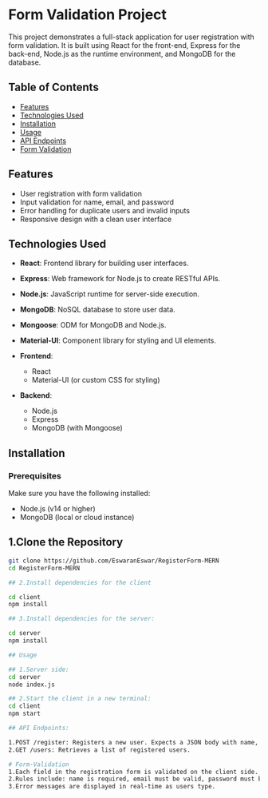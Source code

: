 # Form Validation Project
This project demonstrates a full-stack application for user registration with form validation. It is built using React for the front-end, Express for the back-end, Node.js as the runtime environment, and MongoDB for the database.

## Table of Contents

- [Features](#features)
- [Technologies Used](#technologies-used)
- [Installation](#installation)
- [Usage](#usage)
- [API Endpoints](#api-endpoints)
- [Form Validation](#form-validation)

## Features

- User registration with form validation
- Input validation for name, email, and password
- Error handling for duplicate users and invalid inputs
- Responsive design with a clean user interface

## Technologies Used
- **React**: Frontend library for building user interfaces.
- **Express**: Web framework for Node.js to create RESTful APIs.
- **Node.js**: JavaScript runtime for server-side execution.
- **MongoDB**: NoSQL database to store user data.
- **Mongoose**: ODM for MongoDB and Node.js.
- **Material-UI**: Component library for styling and UI elements.

- **Frontend**: 
  - React
  - Material-UI (or custom CSS for styling)

- **Backend**: 
  - Node.js
  - Express
  - MongoDB (with Mongoose)

## Installation

### Prerequisites

Make sure you have the following installed:

- Node.js (v14 or higher)
- MongoDB (local or cloud instance)

## 1.Clone the Repository

```bash
git clone https://github.com/EswaranEswar/RegisterForm-MERN
cd RegisterForm-MERN

## 2.Install dependencies for the client

cd client
npm install

## 3.Install dependencies for the server:

cd server
npm install

## Usage

## 1.Server side:
cd server
node index.js

## 2.Start the client in a new terminal:
cd client
npm start

## API Endpoints:

1.POST /register: Registers a new user. Expects a JSON body with name, email, and password.
2.GET /users: Retrieves a list of registered users.

# Form-Validation
1.Each field in the registration form is validated on the client side.
2.Rules include: name is required, email must be valid, password must be at least 8 characters long.
3.Error messages are displayed in real-time as users type.